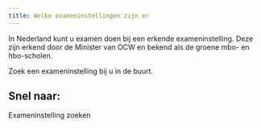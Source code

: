 ```yaml
---
title: Welke exameninstellingen zijn er
---
```

In Nederland kunt u examen doen bij een erkende exameninstelling. Deze zijn erkend door de Minister van OCW en bekend als de groene mbo- en hbo-scholen.

Zoek een exameninstelling bij u in de buurt.

## Snel naar:

<link-container>
<link-button to="https://www.erkenningen.nl/Default.aspx?tabid=151">Exameninstelling zoeken</link-button>
</link-container>
